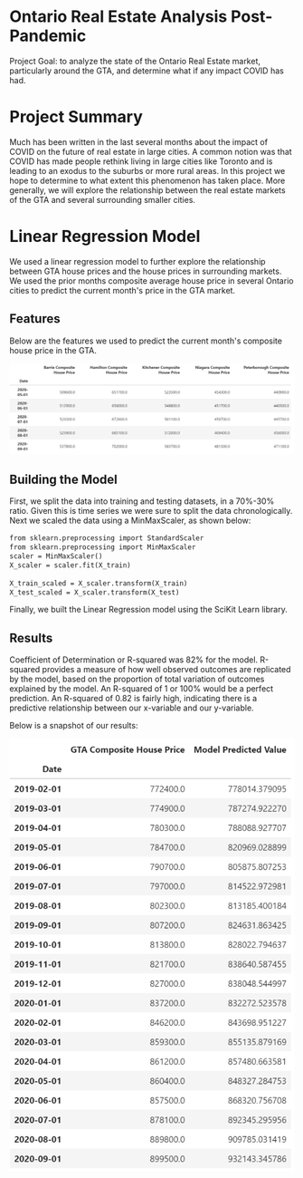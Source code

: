 # Ontario Real Estate Analysis Post-Pandemic

Project Goal: to analyze the state of the Ontario Real Estate market, particularly around the GTA, and determine what if any impact COVID has had.

# Project Summary

Much has been written in the last several months about the impact of COVID on the future of real estate in large cities. A common notion was that COVID has made people rethink living in large cities like Toronto and is leading to an exodus to the suburbs or more rural areas. In this project we hope to determine to what extent this phenomenon has taken place. More generally, we will explore the relationship between the real estate markets of the GTA and several surrounding smaller cities.


# Linear Regression Model

We used a linear regression model to further explore the relationship between GTA house prices and the house prices in surrounding markets. We used the prior months composite average house price in several Ontario cities to predict the current month's price in the GTA market.

## Features

Below are the features we used to predict the current month's composite house price in the GTA.

![features](Image/features.PNG)

## Building the Model

First, we split the data into training and testing datasets, in a 70%-30% ratio. Given this is time series we were sure to split the data chronologically. Next we scaled the data using a MinMaxScaler, as shown below:

```
from sklearn.preprocessing import StandardScaler
from sklearn.preprocessing import MinMaxScaler
scaler = MinMaxScaler()
X_scaler = scaler.fit(X_train)

X_train_scaled = X_scaler.transform(X_train)
X_test_scaled = X_scaler.transform(X_test)
```

Finally, we built the Linear Regression model using the SciKit Learn library.

## Results 

Coefficient of Determination or R-squared was 82% for the model. R-squared provides a measure of how well observed outcomes are replicated by the model, based on the proportion of total variation of outcomes explained by the model. An R-squared of 1 or 100% would be a perfect prediction. An R-squared of 0.82 is fairly high, indicating there is a predictive relationship between our x-variable and our y-variable.

Below is a snapshot of our results:

![Predictions_actuals](Image/predictions_actuals.PNG)